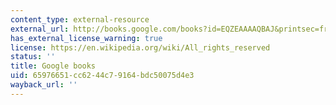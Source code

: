 ```yaml
---
content_type: external-resource
external_url: http://books.google.com/books?id=EQZEAAAAQBAJ&printsec=frontcover
has_external_license_warning: true
license: https://en.wikipedia.org/wiki/All_rights_reserved
status: ''
title: Google books
uid: 65976651-cc62-44c7-9164-bdc50075d4e3
wayback_url: ''
---
```

